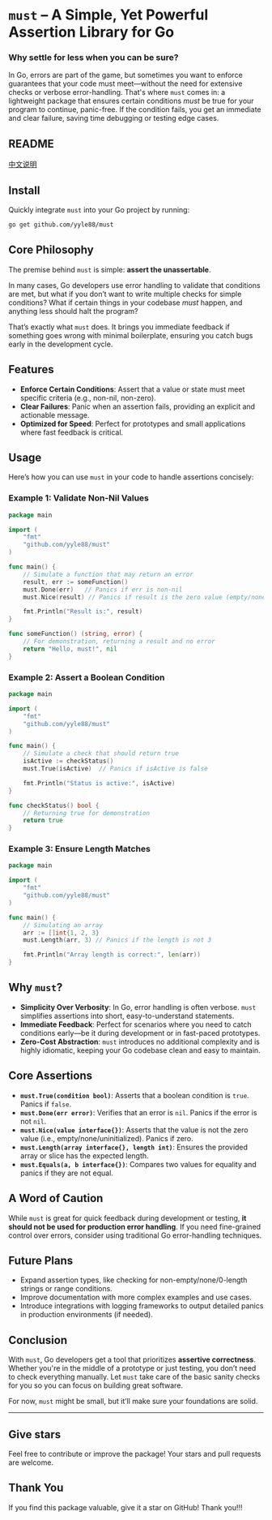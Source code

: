 # `must` – A Simple, Yet Powerful Assertion Library for Go

### Why settle for less when you can be sure?

In Go, errors are part of the game, but sometimes you want to enforce guarantees that your code must meet—without the need for extensive checks or verbose error-handling. That's where `must` comes in: a lightweight package that ensures certain conditions *must* be true for your program to continue, panic-free. If the condition fails, you get an immediate and clear failure, saving time debugging or testing edge cases.

## README
[中文说明](README.zh.md)

## Install

Quickly integrate `must` into your Go project by running:

```bash
go get github.com/yyle88/must
```

## Core Philosophy

The premise behind `must` is simple: **assert the unassertable**.

In many cases, Go developers use error handling to validate that conditions are met, but what if you don’t want to write multiple checks for simple conditions? What if certain things in your codebase *must* happen, and anything less should halt the program?

That’s exactly what `must` does. It brings you immediate feedback if something goes wrong with minimal boilerplate, ensuring you catch bugs early in the development cycle.

## Features

- **Enforce Certain Conditions**: Assert that a value or state must meet specific criteria (e.g., non-nil, non-zero).
- **Clear Failures**: Panic when an assertion fails, providing an explicit and actionable message.
- **Optimized for Speed**: Perfect for prototypes and small applications where fast feedback is critical.

## Usage

Here’s how you can use `must` in your code to handle assertions concisely:

### Example 1: Validate Non-Nil Values

```go
package main

import (
	"fmt"
	"github.com/yyle88/must"
)

func main() {
	// Simulate a function that may return an error
	result, err := someFunction()
	must.Done(err)   // Panics if err is non-nil
	must.Nice(result) // Panics if result is the zero value (empty/none)

	fmt.Println("Result is:", result)
}

func someFunction() (string, error) {
	// For demonstration, returning a result and no error
	return "Hello, must!", nil
}
```

### Example 2: Assert a Boolean Condition

```go
package main

import (
	"fmt"
	"github.com/yyle88/must"
)

func main() {
	// Simulate a check that should return true
	isActive := checkStatus()
	must.True(isActive)  // Panics if isActive is false

	fmt.Println("Status is active:", isActive)
}

func checkStatus() bool {
	// Returning true for demonstration
	return true
}
```

### Example 3: Ensure Length Matches

```go
package main

import (
	"fmt"
	"github.com/yyle88/must"
)

func main() {
	// Simulating an array
	arr := []int{1, 2, 3}
	must.Length(arr, 3) // Panics if the length is not 3

	fmt.Println("Array length is correct:", len(arr))
}
```

## Why `must`?

- **Simplicity Over Verbosity**: In Go, error handling is often verbose. `must` simplifies assertions into short, easy-to-understand statements.
- **Immediate Feedback**: Perfect for scenarios where you need to catch conditions early—be it during development or in fast-paced prototypes.
- **Zero-Cost Abstraction**: `must` introduces no additional complexity and is highly idiomatic, keeping your Go codebase clean and easy to maintain.

## Core Assertions

- **`must.True(condition bool)`**: Asserts that a boolean condition is `true`. Panics if `false`.
- **`must.Done(err error)`**: Verifies that an error is `nil`. Panics if the error is not `nil`.
- **`must.Nice(value interface{})`**: Asserts that the value is not the zero value (i.e., empty/none/uninitialized). Panics if zero.
- **`must.Length(array interface{}, length int)`**: Ensures the provided array or slice has the expected length.
- **`must.Equals(a, b interface{})`**: Compares two values for equality and panics if they are not equal.

## A Word of Caution

While `must` is great for quick feedback during development or testing, **it should not be used for production error handling**. If you need fine-grained control over errors, consider using traditional Go error-handling techniques.

## Future Plans

- Expand assertion types, like checking for non-empty/none/0-length strings or range conditions.
- Improve documentation with more complex examples and use cases.
- Introduce integrations with logging frameworks to output detailed panics in production environments (if needed).

## Conclusion

With `must`, Go developers get a tool that prioritizes **assertive correctness**. Whether you're in the middle of a prototype or just testing, you don’t need to check everything manually. Let `must` take care of the basic sanity checks for you so you can focus on building great software.

For now, `must` might be small, but it’ll make sure your foundations are solid.

---

## Give stars

Feel free to contribute or improve the package! Your stars and pull requests are welcome.

## Thank You

If you find this package valuable, give it a star on GitHub! Thank you!!!
